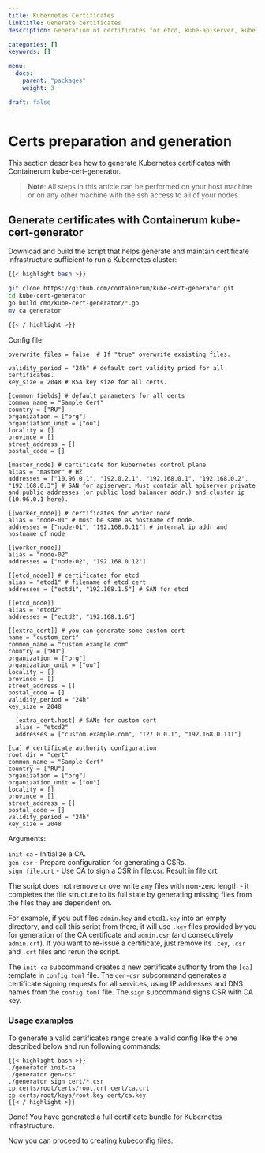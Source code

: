 ```yaml
---
title: Kubernetes Certificates
linktitle: Generate certificates
description: Generation of certificates for etcd, kube-apiserver, kubelet, etc.

categories: []
keywords: []

menu:
  docs:
    parent: "packages"
    weight: 3

draft: false
---
```


# Certs preparation and generation

This section describes how to generate Kubernetes certificates with Containerum kube-cert-generator.

> **Note**: All steps in this article can be performed on your host machine or on any other machine with the ssh access to all of your nodes.

## Generate certificates with Containerum kube-cert-generator

Download and build the script that helps generate and maintain certificate infrastructure sufficient to run a Kubernetes cluster:
```bash
{{< highlight bash >}}

git clone https://github.com/containerum/kube-cert-generator.git
cd kube-cert-generator
go build cmd/kube-cert-generator/*.go
mv ca generator

{{< / highlight >}}
```

Config file:
```
overwrite_files = false  # If "true" overwrite exsisting files.

validity_period = "24h" # default cert validity priod for all certificates.
key_size = 2048 # RSA key size for all certs.

[common_fields] # default parameters for all certs
common_name = "Sample Cert"
country = ["RU"]
organization = ["org"]
organization_unit = ["ou"]
locality = []
province = []
street_address = []
postal_code = []

[master_node] # certificate for kubernetes control plane
alias = "master" # HZ
addresses = ["10.96.0.1", "192.0.2.1", "192.168.0.1", "192.168.0.2", "192.168.0.3"] # SAN for apiserver. Must contain all apiserver private and public addresses (or public load balancer addr.) and cluster ip (10.96.0.1 here).

[[worker_node]] # certificates for worker node
alias = "node-01" # must be same as hostname of node.
addresses = ["node-01", "192.168.0.11"] # internal ip addr and hostname of node

[[worker_node]]
alias = "node-02"
addresses = ["node-02", "192.168.0.12"]

[[etcd_node]] # certificates for etcd
alias = "etcd1" # filename of etcd cert
addresses = ["ectd1", "192.168.1.5"] # SAN for etcd

[[etcd_node]]
alias = "etcd2"
addresses = ["ectd2", "192.168.1.6"]

[[extra_cert]] # you can generate some custom cert
name = "custom_cert"
common_name = "custom.example.com"
country = ["RU"]
organization = ["org"]
organization_unit = ["ou"]
locality = []
province = []
street_address = []
postal_code = []
validity_period = "24h"
key_size = 2048

  [extra_cert.host] # SANs for custom cert
  alias = "etcd2"
  addresses = ["custom.example.com", "127.0.0.1", "192.168.0.111"]

[ca] # certificate authority configuration
root_dir = "cert"
common_name = "Sample Cert"
country = ["RU"]
organization = ["org"]
organization_unit = ["ou"]
locality = []
province = []
street_address = []
postal_code = []
validity_period = "24h"
key_size = 2048
```

Arguments:

`init-ca` - Initialize a CA.  
`gen-csr` - Prepare configuration for generating a CSRs.  
`sign file.crt` - Use CA to sign a CSR in file.csr. Result in file.crt.

The script does not remove or overwrite any files with non-zero length - it completes the file structure to its full state by generating missing files from the files they are dependent on.

For example, if you put files `admin.key` and `etcd1.key` into an empty directory, and call this script from there, it will use `.key` files provided by you for generation of the CA certificate and `admin.csr` (and consecutively `admin.crt`). If you want to re-issue a certificate, just remove its `.cey`, `.csr` and `.crt` files and rerun the script.

The `init-ca` subcommand creates a new certificate authority from the `[ca]` template in `config.toml` file.
The `gen-csr` subcommand generates a certificate signing requests for all services, using IP addresses and DNS names from the `config.toml` file.
The `sign` subcommand signs CSR with CA key.

### Usage examples

To generate a valid certificates range create a valid config like the one described below and run following commands:

```
{{< highlight bash >}}
./generator init-ca
./generator gen-csr
./generator sign cert/*.csr
cp certs/root/certs/root.crt cert/ca.crt
cp certs/root/keys/root.key cert/ca.key
{{< / highlight >}}
```

Done! You have generated a full certificate bundle for Kubernetes infrastructure.

Now you can proceed to creating [kubeconfig files](/installation/packages/3kubernetes-configuration-files).
